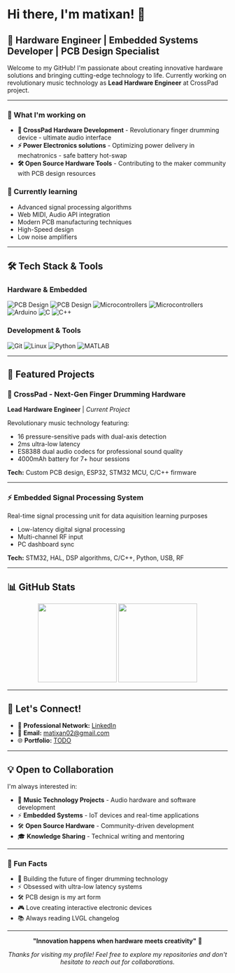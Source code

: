 # Hi there, I'm matixan! 👋

## 🚀 Hardware Engineer | Embedded Systems Developer | PCB Design Specialist

Welcome to my GitHub! I'm passionate about creating innovative hardware solutions and bringing cutting-edge technology to life. Currently working on revolutionary music technology as **Lead Hardware Engineer** at CrossPad project.

---

### 🔭 What I'm working on

- **🎵 CrossPad Hardware Development** - Revolutionary finger drumming device - ultimate audio interface
- **⚡ Power Electronics solutions** - Optimizing power delivery in mechatronics - safe battery hot-swap
- **🛠️ Open Source Hardware Tools** - Contributing to the maker community with PCB design resources

### 🌱 Currently learning

- Advanced signal processing algorithms
- Web MIDI, Audio API integration
- Modern PCB manufacturing techniques
- High-Speed design
- Low noise amplifiers

---

## 🛠️ Tech Stack & Tools

### Hardware & Embedded
![PCB Design](https://img.shields.io/badge/PCB_Design-Altium_Designer-blue?style=flat-square)
![PCB Design](https://img.shields.io/badge/PCB_Design-KiCad-blue?style=flat-square)
![Microcontrollers](https://img.shields.io/badge/MCU-STM32-green?style=flat-square)
![Microcontrollers](https://img.shields.io/badge/MCU-ESP32-green?style=flat-square)
![Arduino](https://img.shields.io/badge/Arduino-00979D?style=flat-square&logo=Arduino&logoColor=white)
![C](https://img.shields.io/badge/C-00599C?style=flat-square&logo=c&logoColor=white)
![C++](https://img.shields.io/badge/C++-00599C?style=flat-square&logo=c%2B%2B&logoColor=white)

### Development & Tools
![Git](https://img.shields.io/badge/Git-F05032?style=flat-square&logo=git&logoColor=white)
![Linux](https://img.shields.io/badge/Linux-FCC624?style=flat-square&logo=linux&logoColor=black)
![Python](https://img.shields.io/badge/Python-3776AB?style=flat-square&logo=python&logoColor=white)
![MATLAB](https://img.shields.io/badge/MATLAB-0076A8?style=flat-square&logo=mathworks&logoColor=white)

---

## 🎯 Featured Projects

### 🎵 CrossPad - Next-Gen Finger Drumming Hardware
**Lead Hardware Engineer** | *Current Project*

Revolutionary music technology featuring:
- 16 pressure-sensitive pads with dual-axis detection
- 2ms ultra-low latency
- ES8388 dual audio codecs for professional sound quality
- 4000mAh battery for 7+ hour sessions

**Tech:** Custom PCB design, ESP32, STM32 MCU, C/C++ firmware

---

### ⚡ Embedded Signal Processing System
Real-time signal processing unit for data aquisition learning purposes
- Low-latency digital signal processing
- Multi-channel RF input
- PC dashboard sync

**Tech:** STM32, HAL, DSP algorithms, C/C++, Python, USB, RF

---


## 📊 GitHub Stats

<div align="center">
  <img height="180em" src="https://github-readme-stats.vercel.app/api?username=matixan&show_icons=true&theme=dracula&include_all_commits=true&count_private=true"/>
  <img height="180em" src="https://github-readme-stats.vercel.app/api/top-langs/?username=matixan&layout=compact&langs_count=7&theme=dracula"/>
</div>

---

## 🤝 Let's Connect!

- 💼 **Professional Network:** [LinkedIn](https://linkedin.com/in/yourprofile)
- 📧 **Email:** matixan02@gmail.com
- 🌐 **Portfolio:** [TODO](https://yourwebsite.com)

---

## 💡 Open to Collaboration

I'm always interested in:
- 🎵 **Music Technology Projects** - Audio hardware and software development
- ⚡ **Embedded Systems** - IoT devices and real-time applications  
- 🛠️ **Open Source Hardware** - Community-driven development
- 🎓 **Knowledge Sharing** - Technical writing and mentoring

---

### 🎯 Fun Facts

- 🎵 Building the future of finger drumming technology
- ⚡ Obsessed with ultra-low latency systems
- 🛠️ PCB design is my art form
- 🎮 Love creating interactive electronic devices
- 📚 Always reading LVGL changelog

---

<div align="center">
  
**"Innovation happens when hardware meets creativity"** 🚀

*Thanks for visiting my profile! Feel free to explore my repositories and don't hesitate to reach out for collaborations.*

</div>
